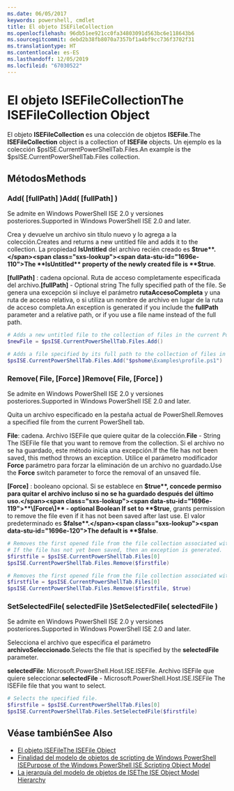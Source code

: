 ```yaml
---
ms.date: 06/05/2017
keywords: powershell, cmdlet
title: El objeto ISEFileCollection
ms.openlocfilehash: 96db51ee921cc0fa34803091d563bc6e118643b6
ms.sourcegitcommit: debd2b38fb8070a7357bf1a4bf9cc736f3702f31
ms.translationtype: HT
ms.contentlocale: es-ES
ms.lasthandoff: 12/05/2019
ms.locfileid: "67030522"
---
```

# <a name="the-isefilecollection-object"></a><span data-ttu-id="1696e-103">El objeto ISEFileCollection</span><span class="sxs-lookup"><span data-stu-id="1696e-103">The ISEFileCollection Object</span></span>

<span data-ttu-id="1696e-104">El objeto **ISEFileCollection** es una colección de objetos **ISEFile**.</span><span class="sxs-lookup"><span data-stu-id="1696e-104">The **ISEFileCollection** object is a collection of **ISEFile** objects.</span></span> <span data-ttu-id="1696e-105">Un ejemplo es la colección $psISE.CurrentPowerShellTab.Files.</span><span class="sxs-lookup"><span data-stu-id="1696e-105">An example is the $psISE.CurrentPowerShellTab.Files collection.</span></span>

## <a name="methods"></a><span data-ttu-id="1696e-106">Métodos</span><span class="sxs-lookup"><span data-stu-id="1696e-106">Methods</span></span>

### <a name="add-fullpath-"></a><span data-ttu-id="1696e-107">Add\( \[fullPath\] \)</span><span class="sxs-lookup"><span data-stu-id="1696e-107">Add\( \[fullPath\] \)</span></span>

<span data-ttu-id="1696e-108">Se admite en Windows PowerShell ISE 2.0 y versiones posteriores.</span><span class="sxs-lookup"><span data-stu-id="1696e-108">Supported in Windows PowerShell ISE 2.0 and later.</span></span>

<span data-ttu-id="1696e-109">Crea y devuelve un archivo sin título nuevo y lo agrega a la colección.</span><span class="sxs-lookup"><span data-stu-id="1696e-109">Creates and returns a new untitled file and adds it to the collection.</span></span> <span data-ttu-id="1696e-110">La propiedad **IsUntitled** del archivo recién creado es **$true**.</span><span class="sxs-lookup"><span data-stu-id="1696e-110">The **IsUntitled** property of the newly created file is **$true**.</span></span>

<span data-ttu-id="1696e-111">**\[fullPath\]** : cadena opcional. Ruta de acceso completamente especificada del archivo.</span><span class="sxs-lookup"><span data-stu-id="1696e-111">**\[fullPath\]** - Optional string The fully specified path of the file.</span></span> <span data-ttu-id="1696e-112">Se genera una excepción si incluye el parámetro **rutaAccesoCompleta** y una ruta de acceso relativa, o si utiliza un nombre de archivo en lugar de la ruta de acceso completa.</span><span class="sxs-lookup"><span data-stu-id="1696e-112">An exception is generated if you include the **fullPath** parameter and a relative path, or if you use a file name instead of the full path.</span></span>

```powershell
# Adds a new untitled file to the collection of files in the current PowerShell tab.
$newFile = $psISE.CurrentPowerShellTab.Files.Add()

# Adds a file specified by its full path to the collection of files in the current PowerShell tab.
$psISE.CurrentPowerShellTab.Files.Add("$pshome\Examples\profile.ps1")
```

### <a name="remove-file-force-"></a><span data-ttu-id="1696e-113">Remove\( File, \[Force\] \)</span><span class="sxs-lookup"><span data-stu-id="1696e-113">Remove\( File, \[Force\] \)</span></span>

<span data-ttu-id="1696e-114">Se admite en Windows PowerShell ISE 2.0 y versiones posteriores.</span><span class="sxs-lookup"><span data-stu-id="1696e-114">Supported in Windows PowerShell ISE 2.0 and later.</span></span>

<span data-ttu-id="1696e-115">Quita un archivo especificado en la pestaña actual de PowerShell.</span><span class="sxs-lookup"><span data-stu-id="1696e-115">Removes a specified file from the current PowerShell tab.</span></span>

<span data-ttu-id="1696e-116">**File**: cadena. Archivo ISEFile que quiere quitar de la colección.</span><span class="sxs-lookup"><span data-stu-id="1696e-116">**File** - String The ISEFile file that you want to remove from the collection.</span></span> <span data-ttu-id="1696e-117">Si el archivo no se ha guardado, este método inicia una excepción.</span><span class="sxs-lookup"><span data-stu-id="1696e-117">If the file has not been saved, this method throws an exception.</span></span> <span data-ttu-id="1696e-118">Utilice el parámetro modificador **Force** parámetro para forzar la eliminación de un archivo no guardado.</span><span class="sxs-lookup"><span data-stu-id="1696e-118">Use the **Force** switch parameter to force the removal of an unsaved file.</span></span>

<span data-ttu-id="1696e-119">**\[Force\]** : booleano opcional. Si se establece en **$true**, concede permiso para quitar el archivo incluso si no se ha guardado después del último uso.</span><span class="sxs-lookup"><span data-stu-id="1696e-119">**\[Force\]** - optional Boolean If set to **$true**, grants permission to remove the file even if it has not been saved after last use.</span></span> <span data-ttu-id="1696e-120">El valor predeterminado es **$false**.</span><span class="sxs-lookup"><span data-stu-id="1696e-120">The default is **$false**.</span></span>

```powershell
# Removes the first opened file from the file collection associated with the current PowerShell tab.
# If the file has not yet been saved, then an exception is generated.
$firstfile = $psISE.CurrentPowerShellTab.Files[0]
$psISE.CurrentPowerShellTab.Files.Remove($firstfile)

# Removes the first opened file from the file collection associated with the current PowerShell tab, even if it has not been saved.
$firstfile = $psISE.CurrentPowerShellTab.Files[0]
$psISE.CurrentPowerShellTab.Files.Remove($firstfile, $true)
```

### <a name="setselectedfile-selectedfile-"></a><span data-ttu-id="1696e-121">SetSelectedFile\( selectedFile \)</span><span class="sxs-lookup"><span data-stu-id="1696e-121">SetSelectedFile\( selectedFile \)</span></span>

<span data-ttu-id="1696e-122">Se admite en Windows PowerShell ISE 2.0 y versiones posteriores.</span><span class="sxs-lookup"><span data-stu-id="1696e-122">Supported in Windows PowerShell ISE 2.0 and later.</span></span>

<span data-ttu-id="1696e-123">Selecciona el archivo que especifica el parámetro **archivoSeleccionado**.</span><span class="sxs-lookup"><span data-stu-id="1696e-123">Selects the file that is specified by the **selectedFile** parameter.</span></span>

<span data-ttu-id="1696e-124">**selectedFile**: Microsoft.PowerShell.Host.ISE.ISEFile. Archivo ISEFile que quiere seleccionar.</span><span class="sxs-lookup"><span data-stu-id="1696e-124">**selectedFile** - Microsoft.PowerShell.Host.ISE.ISEFile The ISEFile file that you want to select.</span></span>

```powershell
# Selects the specified file.
$firstfile = $psISE.CurrentPowerShellTab.Files[0]
$psISE.CurrentPowerShellTab.Files.SetSelectedFile($firstfile)
```

## <a name="see-also"></a><span data-ttu-id="1696e-125">Véase también</span><span class="sxs-lookup"><span data-stu-id="1696e-125">See Also</span></span>

- [<span data-ttu-id="1696e-126">El objeto ISEFile</span><span class="sxs-lookup"><span data-stu-id="1696e-126">The ISEFile Object</span></span>](The-ISEFile-Object.md)
- [<span data-ttu-id="1696e-127">Finalidad del modelo de objetos de scripting de Windows PowerShell ISE</span><span class="sxs-lookup"><span data-stu-id="1696e-127">Purpose of the Windows PowerShell ISE Scripting Object Model</span></span>](Purpose-of-the-Windows-PowerShell-ISE-Scripting-Object-Model.md)
- [<span data-ttu-id="1696e-128">La jerarquía del modelo de objetos de ISE</span><span class="sxs-lookup"><span data-stu-id="1696e-128">The ISE Object Model Hierarchy</span></span>](The-ISE-Object-Model-Hierarchy.md)
